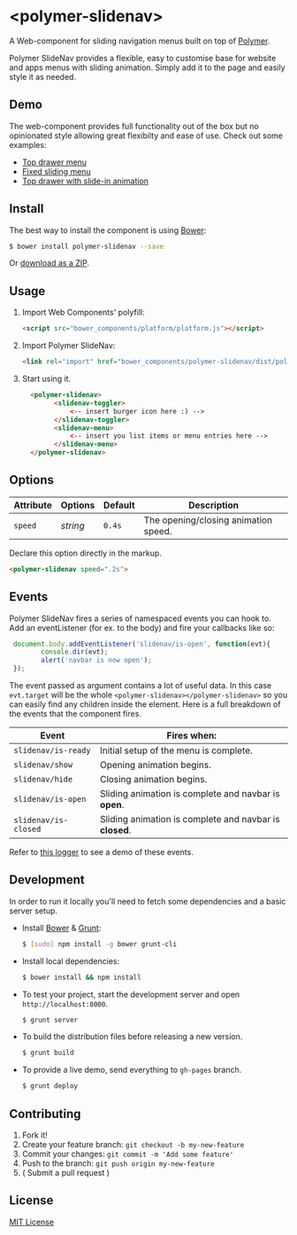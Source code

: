 # &lt;polymer-slidenav&gt; 

A Web-component for sliding navigation menus built on top of [Polymer](http://www.polymer-project.org/). 

Polymer SlideNav provides a flexible, easy to customise base for website and apps menus with sliding animation. Simply add it to the page and easily style it as needed.

## Demo

The web-component provides full functionality out of the box but no opinionated style allowing great flexibilty and ease of use. Check out some examples:
+ [Top drawer menu](http://nobitagit.github.io/polymer-slidenav/demos/demo-drawer.html)
+ [Fixed sliding menu](http://nobitagit.github.io/polymer-slidenav/demos/demo-fixed.html)
+ [Top drawer with slide-in animation](http://nobitagit.github.io/polymer-slidenav/demos/demo-slideIn.html)

## Install

The best way to install the component is using [Bower](http://bower.io/):

```sh
$ bower install polymer-slidenav --save
```

Or [download as a ZIP](https://github.com/nobitagit/polymer-slidenav/archive/master.zip).

## Usage

1. Import Web Components' polyfill:

    ```html
    <script src="bower_components/platform/platform.js"></script>
    ```

2. Import Polymer SlideNav:

    ```html
    <link rel="import" href="bower_components/polymer-slidenav/dist/polymer-slidenav.html">
    ```

3. Start using it.

    ```html
	  <polymer-slidenav>
			<slidenav-toggler>
				<-- insert burger icon here :) -->
			</slidenav-toggler>
			<slidenav-menu>
				<-- insert you list items or menu entries here -->
			</slidenav-menu>
	  </polymer-slidenav> 
    ```

## Options

Attribute     | Options     | Default      | Description
---           | ---         | ---          | ---
`speed`       | *string*    | `0.4s`       | The opening/closing animation speed.

Declare this option directly in the markup.

```html
<polymer-slidenav speed=".2s">
```

## Events
Polymer SlideNav fires a series of namespaced events you can hook to.
Add an eventListener (for ex. to the body) and fire your callbacks like so:
```js
 document.body.addEventListener('slidenav/is-open', function(evt){
		console.dir(evt);
		alert('navbar is now open');
 });
```
The event passed as argument contains a lot of useful data.
In this case `evt.target` will be the whole `<polymer-slidenav></polymer-slidenav>` so you can easily find any children inside the element.
Here is a full breakdown of the events that the component fires.

Event                         | Fires when:
---                           | ---
`slidenav/is-ready`           | Initial setup of the menu is complete.
`slidenav/show`               | Opening animation begins.
`slidenav/hide`               | Closing animation begins.
`slidenav/is-open`            | Sliding animation is complete and navbar is **open**.
`slidenav/is-closed`          | Sliding animation is complete and navbar is **closed**.

Refer to [this logger](http://nobitagit.github.io/polymer-slidenav/demos/demo-events.html) to see a demo of these events.

## Development

In order to run it locally you'll need to fetch some dependencies and a basic server setup.

* Install [Bower](http://bower.io/) & [Grunt](http://gruntjs.com/):

    ```sh
    $ [sudo] npm install -g bower grunt-cli
    ```

* Install local dependencies:

    ```sh
    $ bower install && npm install
    ```

* To test your project, start the development server and open `http://localhost:8000`.

    ```sh
    $ grunt server
    ```

* To build the distribution files before releasing a new version.

    ```sh
    $ grunt build
    ```

* To provide a live demo, send everything to `gh-pages` branch.

    ```sh
    $ grunt deploy
    ```

## Contributing

1. Fork it!
2. Create your feature branch: `git checkout -b my-new-feature`
3. Commit your changes: `git commit -m 'Add some feature'`
4. Push to the branch: `git push origin my-new-feature`
5. ( Submit a pull request )

## License

[MIT License](http://opensource.org/licenses/MIT)
